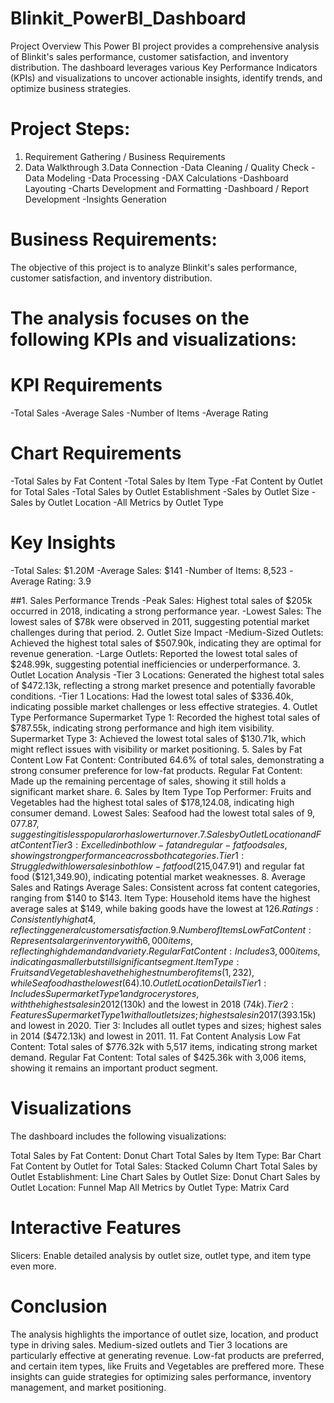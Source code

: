 # Blinkit_PowerBI_Dashboard
Project Overview
This Power BI project provides a comprehensive analysis of Blinkit's sales performance, customer satisfaction, and inventory distribution. The dashboard leverages various Key Performance Indicators (KPIs) and visualizations to uncover actionable insights, identify trends, and optimize business strategies.

# Project Steps:
1. Requirement Gathering / Business Requirements
2. Data Walkthrough
3.Data Connection
-Data Cleaning / Quality Check
-Data Modeling
-Data Processing
-DAX Calculations
-Dashboard Layouting
-Charts Development and Formatting
-Dashboard / Report Development
-Insights Generation

# Business Requirements:
The objective of this project is to analyze Blinkit's sales performance, customer satisfaction, and inventory distribution. 

# The analysis focuses on the following KPIs and visualizations:

# KPI Requirements
-Total Sales
-Average Sales
-Number of Items
-Average Rating

# Chart Requirements
-Total Sales by Fat Content
-Total Sales by Item Type
-Fat Content by Outlet for Total Sales
-Total Sales by Outlet Establishment
-Sales by Outlet Size
-Sales by Outlet Location
-All Metrics by Outlet Type

# Key Insights
-Total Sales: $1.20M
-Average Sales: $141
-Number of Items: 8,523
-Average Rating: 3.9

##1. Sales Performance Trends
-Peak Sales: Highest total sales of $205k occurred in 2018, indicating a strong performance year.
-Lowest Sales: The lowest sales of $78k were observed in 2011, suggesting potential market challenges during that period.
2. Outlet Size Impact
-Medium-Sized Outlets: Achieved the highest total sales of $507.90k, indicating they are optimal for revenue generation.
-Large Outlets: Reported the lowest total sales of $248.99k, suggesting potential inefficiencies or underperformance.
3. Outlet Location Analysis
-Tier 3 Locations: Generated the highest total sales of $472.13k, reflecting a strong market presence and potentially favorable conditions.
-Tier 1 Locations: Had the lowest total sales of $336.40k, indicating possible market challenges or less effective strategies.
4. Outlet Type Performance
Supermarket Type 1: Recorded the highest total sales of $787.55k, indicating strong performance and high item visibility.
Supermarket Type 3: Achieved the lowest total sales of $130.71k, which might reflect issues with visibility or market positioning.
5. Sales by Fat Content
Low Fat Content: Contributed 64.6% of total sales, demonstrating a strong consumer preference for low-fat products.
Regular Fat Content: Made up the remaining percentage of sales, showing it still holds a significant market share.
6. Sales by Item Type
Top Performer: Fruits and Vegetables had the highest total sales of $178,124.08, indicating high consumer demand.
Lowest Sales: Seafood had the lowest total sales of $9,077.87, suggesting it is less popular or has lower turnover.
7. Sales by Outlet Location and Fat Content
Tier 3: Excelled in both low-fat and regular-fat food sales, showing strong performance across both categories.
Tier 1: Struggled with lower sales in both low-fat food ($215,047.91) and regular fat food ($121,349.90), indicating potential market weaknesses.
8. Average Sales and Ratings
Average Sales: Consistent across fat content categories, ranging from $140 to $143.
Item Type: Household items have the highest average sales at $149, while baking goods have the lowest at $126.
Ratings: Consistently high at 4, reflecting general customer satisfaction.
9. Number of Items
Low Fat Content: Represents a larger inventory with 6,000 items, reflecting high demand and variety.
Regular Fat Content: Includes 3,000 items, indicating a smaller but still significant segment.
Item Type: Fruits and Vegetables have the highest number of items (1,232), while Seafood has the lowest (64).
10. Outlet Location Details
Tier 1: Includes Supermarket Type 1 and grocery stores, with the highest sales in 2012 ($130k) and the lowest in 2018 ($74k).
Tier 2: Features Supermarket Type 1 with all outlet sizes; highest sales in 2017 ($393.15k) and lowest in 2020.
Tier 3: Includes all outlet types and sizes; highest sales in 2014 ($472.13k) and lowest in 2011.
11. Fat Content Analysis
Low Fat Content: Total sales of $776.32k with 5,517 items, indicating strong market demand.
Regular Fat Content: Total sales of $425.36k with 3,006 items, showing it remains an important product segment.

# Visualizations
The dashboard includes the following visualizations:

Total Sales by Fat Content: Donut Chart
Total Sales by Item Type: Bar Chart
Fat Content by Outlet for Total Sales: Stacked Column Chart
Total Sales by Outlet Establishment: Line Chart
Sales by Outlet Size: Donut Chart
Sales by Outlet Location: Funnel Map
All Metrics by Outlet Type: Matrix Card

# Interactive Features
Slicers: Enable detailed analysis by outlet size, outlet type, and item type even more.

# Conclusion
The analysis highlights the importance of outlet size, location, and product type in driving sales. Medium-sized outlets and Tier 3 locations are particularly effective at generating revenue. Low-fat products are preferred, and certain item types, like Fruits and Vegetables are preffered more. These insights can guide strategies for optimizing sales performance, inventory management, and market positioning.

